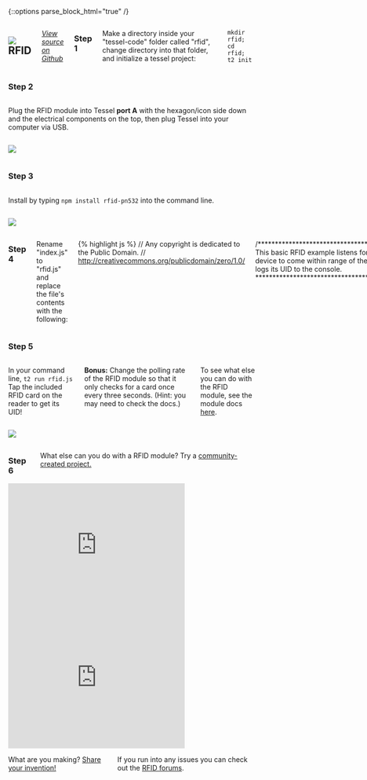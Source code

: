 {::options parse_block_html="true" /}

<div class="row">
<div class="large-12 columns">

## <img class="constrain-sm" src="//i.imgur.com/JsHkR2D.png"> RFID

[<i class="fa fa-github"> View source on Github</i>](https://github.com/tessel/rfid-pn532)

### Step 1

Make a directory inside your "tessel-code" folder called "rfid", change directory into that folder, and initialize a tessel project:

`mkdir rfid; cd rfid; t2 init`

</div>
</div>

<div class="row">
<div class="large-12 columns">

### Step 2

</div>
</div>

<div class="row">
<div class="large-6 columns">

Plug the RFID module into Tessel **port A** with the hexagon/icon side down and the electrical components on the top, then plug Tessel into your computer via USB.

</div>
<div class="large-6 columns">

![](http://i.imgur.com/aYlr7Bd.jpg)

</div>
</div>

<div class="row">
<div class="large-12 columns">

### Step 3

</div>
</div>

<div class="row">
<div class="large-6 columns">

Install by typing `npm install rfid-pn532` into the command line.

</div>
<div class="large-6 columns">

![](//i.imgur.com/JPTWSFj.jpg)

</div>
</div>

<div class="row">
<div class="large-12 columns">

### Step 4

Rename "index.js" to "rfid.js" and replace the file's contents with the following:

{% highlight js %}
// Any copyright is dedicated to the Public Domain.
// http://creativecommons.org/publicdomain/zero/1.0/

/*********************************************
This basic RFID example listens for an RFID
device to come within range of the module,
then logs its UID to the console.
*********************************************/

var tessel = require('tessel');
var rfidlib = require('rfid-pn532');

var rfid = rfidlib.use(tessel.port['A']);

rfid.on('ready', function (version) {
  console.log('Ready to read RFID card');

  rfid.on('data', function(card) {
    console.log('UID:', card.uid.toString('hex'));
  });
});

rfid.on('error', function (err) {
  console.error(err);
});
{% endhighlight %}

Save the file.

</div>
</div>

<div class="row">
<div class="large-12 columns">

### Step 5

</div>
</div>

<div class="row">
<div class="large-6 columns">

In your command line, `t2 run rfid.js` Tap the included RFID card on the reader to get its UID!  

**Bonus:** Change the polling rate of the RFID module so that it only checks for a card once every three seconds. (Hint: you may need to check the docs.)  

To see what else you can do with the RFID module, see the module docs [here](https://github.com/tessel/rfid-pn532).

</div>
<div class="large-6 columns">

![](http://i.imgur.com/6nA6hJy.gif)

</div>
</div>

<div class="row">
<div class="large-12 columns">

### Step 6

What else can you do with a RFID module? Try a [community-created project.](http://tessel.io/projects)

</div>
</div>

<div class="row">
<div class="large-6 columns left">
<iframe frameborder="0" height="270" scrolling="no" src="http://tessel.hackster.io/ifoundthemeaningoflife/rfid-process-tracker/embed" width="360"></iframe>
</div>

<div class="large-6 columns left">
<iframe frameborder="0" height="270" scrolling="no" src="http://tessel.hackster.io/ifoundthemeaningoflife/rfid-authorization/embed" width="360"></iframe>
</div>
</div>

<div class="row">
<div class="large-12 columns">

What are you making? [Share your invention!](http://tessel.hackster.io/)

If you run into any issues you can check out the [RFID forums](http://forums.tessel.io/category/rfid).

</div>
</div>
